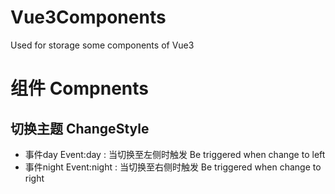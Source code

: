 # Vue3Components
Used for storage some components of Vue3

# 组件 Compnents
## 切换主题 ChangeStyle
- 事件day Event:day : 当切换至左侧时触发 Be triggered when change to left
- 事件night Event:night : 当切换至右侧时触发 Be triggered when change to right
